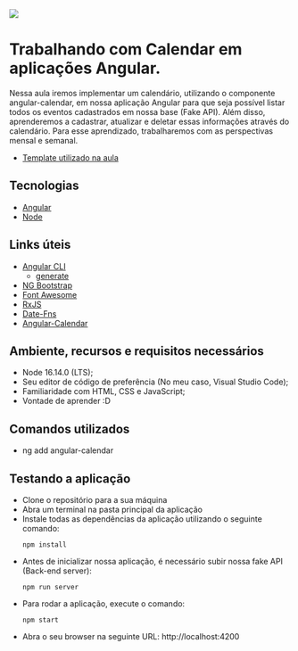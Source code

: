 <img src="https://storage.googleapis.com/golden-wind/experts-club/capa-github.svg" />

# Trabalhando com Calendar em aplicações Angular.

Nessa aula iremos implementar um calendário, utilizando o componente angular-calendar, em nossa aplicação Angular para que seja possível listar todos os eventos cadastrados em nossa base (Fake API). Além disso, aprenderemos a  cadastrar, atualizar e deletar essas informações através do calendário. Para esse aprendizado, trabalharemos com as perspectivas mensal e semanal.

- [Template utilizado na aula](https://github.com/rocketseat-experts-club/angular-calendar-2022-03-01/tree/template)

## Tecnologias

- [Angular](https://angular.io/)
- [Node](https://nodejs.org/en/)

## Links úteis

- [Angular CLI](https://angular.io/cli)
    - [generate](https://angular.io/cli/generate)
- [NG Bootstrap](https://ng-bootstrap.github.io/#/home)
- [Font Awesome](https://fontawesome.com)
- [RxJS](https://rxjs.dev/guide/operators#creation-operators)
- [Date-Fns](https://date-fns.org/)
- [Angular-Calendar](https://mattlewis92.github.io/angular-calendar/docs/)

## Ambiente, recursos e requisitos necessários

- Node 16.14.0 (LTS);
- Seu editor de código de preferência (No meu caso, Visual Studio Code);
- Familiaridade com HTML, CSS e JavaScript;
- Vontade de aprender :D

## Comandos utilizados
- ng add angular-calendar

## Testando a aplicação
- Clone o repositório para a sua máquina
- Abra um terminal na pasta principal da aplicação
- Instale todas as dependências da aplicação utilizando o seguinte comando:
    ```
    npm install
    ```
- Antes de inicializar nossa aplicação, é necessário subir nossa fake API (Back-end server):
    ```
    npm run server
    ```
- Para rodar a aplicação, execute o comando:
    ```
    npm start
    ```
- Abra o seu browser na seguinte URL: http://localhost:4200
